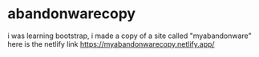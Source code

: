 # abandonwarecopy
i was learning bootstrap, i made a copy of a site called "myabandonware" 
here is the netlify link  https://myabandonwarecopy.netlify.app/

